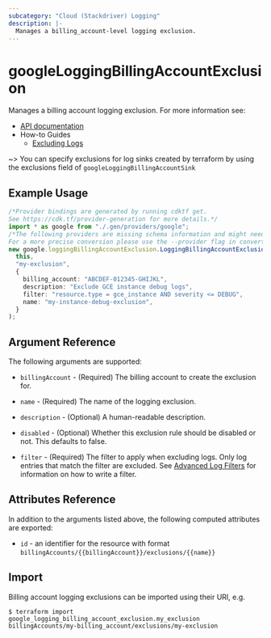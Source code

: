 ```yaml
---
subcategory: "Cloud (Stackdriver) Logging"
description: |-
  Manages a billing_account-level logging exclusion.
---
```


# googleLoggingBillingAccountExclusion

Manages a billing account logging exclusion. For more information see:

* [API documentation](https://cloud.google.com/logging/docs/reference/v2/rest/v2/billingAccounts.exclusions)
* How-to Guides
  * [Excluding Logs](https://cloud.google.com/logging/docs/exclusions)

\~> You can specify exclusions for log sinks created by terraform by using the exclusions field of `googleLoggingBillingAccountSink`

## Example Usage

```typescript
/*Provider bindings are generated by running cdktf get.
See https://cdk.tf/provider-generation for more details.*/
import * as google from "./.gen/providers/google";
/*The following providers are missing schema information and might need manual adjustments to synthesize correctly: google.
For a more precise conversion please use the --provider flag in convert.*/
new google.loggingBillingAccountExclusion.LoggingBillingAccountExclusion(
  this,
  "my-exclusion",
  {
    billing_account: "ABCDEF-012345-GHIJKL",
    description: "Exclude GCE instance debug logs",
    filter: "resource.type = gce_instance AND severity <= DEBUG",
    name: "my-instance-debug-exclusion",
  }
);

```

## Argument Reference

The following arguments are supported:

*   `billingAccount` - (Required) The billing account to create the exclusion for.

*   `name` - (Required) The name of the logging exclusion.

*   `description` - (Optional) A human-readable description.

*   `disabled` - (Optional) Whether this exclusion rule should be disabled or not. This defaults to
    false.

*   `filter` - (Required) The filter to apply when excluding logs. Only log entries that match the filter are excluded.
    See [Advanced Log Filters](https://cloud.google.com/logging/docs/view/advanced-filters) for information on how to
    write a filter.

## Attributes Reference

In addition to the arguments listed above, the following computed attributes are exported:

* `id` - an identifier for the resource with format `billingAccounts/{{billingAccount}}/exclusions/{{name}}`

## Import

Billing account logging exclusions can be imported using their URI, e.g.

```console
$ terraform import google_logging_billing_account_exclusion.my_exclusion billingAccounts/my-billing_account/exclusions/my-exclusion
```

